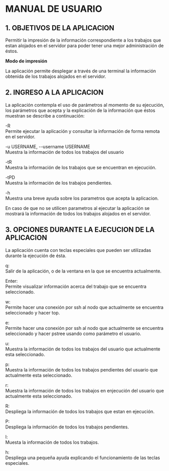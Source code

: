 # MANUAL DE USUARIO


## 1. OBJETIVOS DE LA APLICACION

Permitir la impresión de la información correspondiente a los trabajos que estan alojados en el servidor para poder tener una mejor administración de éstos. 

**Modo de impresión**

La aplicación permite desplegar a través de una terminal la información obtenida de los trabajos alojados en el servidor.


## 2. INGRESO A LA APLICACION

La aplicación contempla el uso de parámetros al momento de su ejecución, los parámetros que acepta y la explicación de la información que éstos muestran se describe a continuación: 

-R  
    Permite ejecutar la aplicación y consultar la información de forma remota en el servidor.  

-u USERNAME, --username USERNAME  
    Muestra la información de todos los trabajos del usuario <USERNAME>  

-tR  
 	Muestra la información de los trabajos que se encuentran en ejecución.  

-tPD  
	Muestra la información de los trabajos pendientes.  

-h  
	Muestra una breve ayuda sobre los parametros que acepta la aplicacion.  


En caso de que no se utilicen parametros al ejecutar la aplicación se mostrará la información de todos los trabajos alojados en el servidor.  

## 3. OPCIONES DURANTE LA EJECUCION DE LA APLICACION

La aplicación cuenta con teclas especiales que pueden ser utilizadas durante la ejecución de ésta.  

q:  
	Salir de la aplicación, o de la ventana en la que se encuentra actualmente.  

Enter:  
	Permite visualizar información acerca del trabajo que se encuentra seleccionado.  

w:  
	Permite hacer una conexión por ssh al nodo que actualmente se encuentra seleccionado y hacer top.  

e:  
	Permite hacer una conexión por ssh al nodo que actualmente se encuentra seleccionado y hacer pstree usando como parámetro el usuario.  

u:  
	Muestra la información de todos los trabajos del usuario que actualmente esta seleccionado.  

p:  
	Muestra la información de todos los trabajos pendientes del usuario que actualmente esta seleccionado.  

r:  
	Muestra la información de todos los trabajos en enjecución del usuario que actualmente esta seleccionado.  

R:  
	Despliega la información de todos los trabajos que estan en ejecución.  

P:  
	Despliega la información de todos los trabajos pendientes.  

l:  
	Muesta la información de todos los trabajos.  

h:  
	Despliega una pequeña ayuda explicando el funcionamiento de las teclas especiales.  



